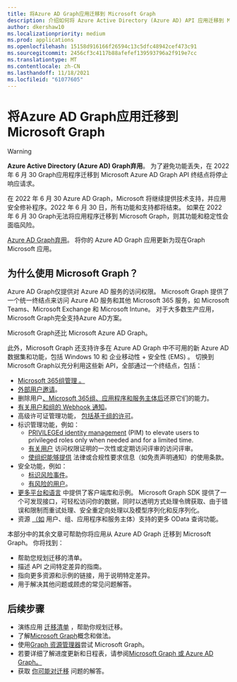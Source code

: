 ```yaml
---
title: 将Azure AD Graph应用迁移到 Microsoft Graph
description: 介绍如何将 Azure Active Directory (Azure AD) API 应用迁移到 Microsoft Graph API。
author: dkershaw10
ms.localizationpriority: medium
ms.prod: applications
ms.openlocfilehash: 15158d916166f26594c13c5dfc48942cef473c91
ms.sourcegitcommit: 2456cf3c4117b88afefef139593796a2f919e7cc
ms.translationtype: MT
ms.contentlocale: zh-CN
ms.lasthandoff: 11/18/2021
ms.locfileid: "61077605"
---
```

# <a name="migrate-azure-ad-graph-apps-to-microsoft-graph"></a>将Azure AD Graph应用迁移到 Microsoft Graph

> [!WARNING]
> **Azure Active Directory (Azure AD) Graph弃用**。 为了避免功能丢失，在 2022 年 6 月 30 Graph应用程序迁移到 Microsoft Azure AD Graph API 终结点将停止响应请求。
>
> 在 2022 年 6 月 30 Azure AD Graph，Microsoft 将继续提供技术支持，并应用安全修补程序。2022 年 6 月 30 日，所有功能和支持都将结束。 如果在 2022 年 6 月 30 Graph无法将应用程序迁移到 Microsoft Graph，则其功能和稳定性会面临风险。

[Azure AD Graph弃用](https://techcommunity.microsoft.com/t5/azure-active-directory-identity/update-your-applications-to-use-microsoft-authentication-library/ba-p/1257363)。 将你的 Azure AD Graph 应用更新为现在Graph Microsoft 应用。

## <a name="why-use-microsoft-graph"></a>为什么使用 Microsoft Graph？

Azure AD Graph仅提供对 Azure AD 服务的访问权限。 Microsoft Graph 提供了一个统一终结点来访问 Azure AD 服务和其他 Microsoft 365 服务，如 Microsoft Teams、Microsoft Exchange 和 Microsoft Intune。 对于大多数生产应用，Microsoft Graph完全支持Azure AD方案。

Microsoft Graph还比 Microsoft Azure AD Graph。

此外，Microsoft Graph 还支持许多在 Azure AD Graph 中不可用的新 Azure AD 数据集和功能，包括 Windows 10 和 企业移动性 + 安全性 (EMS) 。 切换到 Microsoft Graph以充分利用这些新 API，全部通过一个终结点，包括：

- [Microsoft 365组管理 。](/graph/office365-groups-concept-overview)
- [外部用户邀请](/graph/api/resources/invitation)。
- 删除用户[、Microsoft 365组、应用程序和服务主体后](/graph/api/resources/directory)还原它们的能力。
- [有关用户和组的 Webhook 通知](/graph/webhooks)。
- 高级许可证管理功能， [包括基于组的许可](/graph/api/group-assignlicense)。
- 标识管理功能，例如：
  - [PRIVILEGEd identity management](/graph/api/resources/privilegedidentitymanagement-root?view=graph-rest-beta&preserve-view=true) (PIM) to elevate users to privileged roles only when needed and for a limited time.
  - [有关用户](/graph/api/resources/accessreviewsv2-root) 访问权限证明的一次性或定期访问评审的访问评审。
  - [使组织能够提供](/graph/api/resources/agreement) 法律或合规性要求信息（如免责声明通知）的使用条款。
- 安全功能，例如：
  - [标识风险事件](/graph/api/resources/riskdetection)。
  - [有风险的用户](/graph/api/resources/riskyuser)。
- [更多平台和语言](/graph/) 中提供了客户端库和示例。 Microsoft Graph SDK 提供了一个可发现接口，可轻松访问你的数据，同时以透明方式处理令牌获取、由于错误和限制而重试处理、安全重定向处理以及模型序列化和反序列化。
- 资源 [（如](/graph/query-parameters) 用户、组、应用程序和服务主体）支持的更多 OData 查询功能。

本部分中的其余文章可帮助你将应用从 Azure AD Graph 迁移到 Microsoft Graph。 你将找到：

- 帮助您规划迁移的清单。
- 描述 API 之间特定差异的指南。
- 指向更多资源和示例的链接，用于说明特定差异。
- 用于解决其他问题或顾虑的常见问题解答。

## <a name="next-steps"></a>后续步骤

- 演练应用 [迁移清单](migrate-azure-ad-graph-planning-checklist.md) ，帮助你规划迁移。
- 了解[Microsoft Graph](/graph/overview)概念和做法。
- 使用[Graph 资源管理器](https://aka.ms/ge)尝试 Microsoft Graph。
- 若要详细了解进度更新和日程表，请参阅[Microsoft Graph 或 Azure AD Graph。](https://developer.microsoft.com/graph/blogs/microsoft-graph-or-azure-ad-graph/)
- 获取 [你可能对迁移](/graph/migrate-azure-ad-graph-faq) 问题的解答。